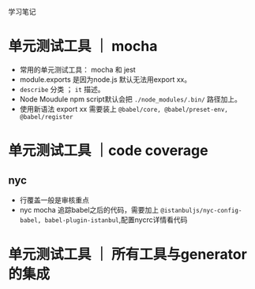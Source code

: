 学习笔记
# 单元测试工具 ｜ mocha
- 常用的单元测试工具： mocha 和 jest
- module.exports 是因为node.js 默认无法用export xx。
- `describe` 分类 ； `it` 描述。
- Node Moudule npm script默认会把 `./node_modules/.bin/` 路径加上。
- 使用新语法 export xx 需要装上 `@babel/core, @babel/preset-env, @babel/register`
# 单元测试工具 ｜code coverage
## nyc
- 行覆盖一般是审核重点
- nyc mocha 追踪babel之后的代码，需要加上 `@istanbuljs/nyc-config-babel, babel-plugin-istanbul`,配置nycrc详情看代码
# 单元测试工具 ｜ 所有工具与generator的集成